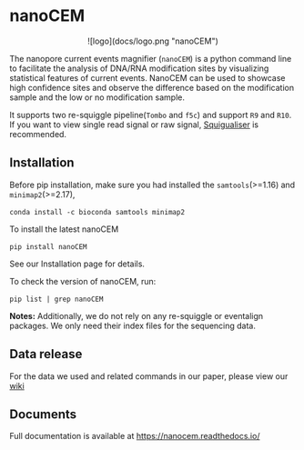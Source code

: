# nanoCEM
<center>![logo](docs/logo.png "nanoCEM") </center>

The nanopore current events magnifier (`nanoCEM`) is a python command line to facilitate the analysis of DNA/RNA modification sites by visualizing statistical features of current events. 
NanoCEM can be used to showcase high confidence sites and observe the difference based on the modification sample and the low or no modification sample.

It supports two re-squiggle pipeline(`Tombo` and `f5c`) and support `R9` and `R10`.
If you want to view single read signal or raw signal, [Squigualiser](https://github.com/hiruna72/squigualiser) is recommended.

## Installation

Before pip installation, make sure you had installed the `samtools`(>=1.16) and `minimap2`(>=2.17),

    conda install -c bioconda samtools minimap2

To install the latest nanoCEM

    pip install nanoCEM

See our Installation page for details. 

To check the version of nanoCEM, run:

    pip list | grep nanoCEM


 **Notes:** Additionally, we do not rely on any re-squiggle or eventalign packages. We only need their index files for the sequencing data.


## Data release
For the data we used and related commands in our paper, please view our [wiki](https://github.com/lrslab/nanoCEM/wiki/Data-release-and-commands)

## Documents
Full documentation is available at https://nanocem.readthedocs.io/